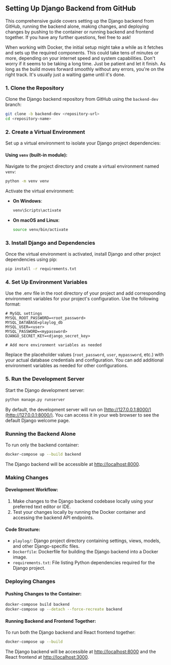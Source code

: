## Setting Up Django Backend from GitHub

This comprehensive guide covers setting up the Django backend from GitHub, running the backend alone, making changes, and deploying changes by pushing to the container or running backend and frontend together. If you have any further questions, feel free to ask!

When working with Docker, the initial setup might take a while as it fetches and sets up the required components. This could take tens of minutes or more, depending on your internet speed and system capabilities. Don't worry if it seems to be taking a long time. Just be patient and let it finish. As long as the build moves forward smoothly without any errors, you're on the right track. It's usually just a waiting game until it's done.

### 1. Clone the Repository

Clone the Django backend repository from GitHub using the `backend-dev` branch:

```bash
git clone -b backend-dev <repository-url>
cd <repository-name>
```

### 2. Create a Virtual Environment

Set up a virtual environment to isolate your Django project dependencies:

#### Using `venv` (built-in module):

Navigate to the project directory and create a virtual environment named `venv`:

```bash
python -m venv venv
```

Activate the virtual environment:

- **On Windows**:
  ```bash
  venv\Scripts\activate
  ```

- **On macOS and Linux**:
  ```bash
  source venv/bin/activate
  ```

### 3. Install Django and Dependencies

Once the virtual environment is activated, install Django and other project dependencies using pip:

```bash
pip install -r requirements.txt
```

### 4. Set Up Environment Variables

Use the .env file in the root directory of your project and add corresponding environment variables for your project's configuration. Use the following format:

```plaintext
# MySQL settings
MYSQL_ROOT_PASSWORD=<root_password>
MYSQL_DATABASE=playlog_db
MYSQL_USER=<user>
MYSQL_PASSWORD=<mypassword>
DJANGO_SECRET_KEY=<django_secret_key>

# Add more environment variables as needed
```

Replace the placeholder values (`root_password`, `user`, `mypassword`, etc.) with your actual database credentials and configuration. You can add additional environment variables as needed for other configurations.

### 5. Run the Development Server

Start the Django development server:

```bash
python manage.py runserver
```

By default, the development server will run on [http://127.0.0.1:8000/](http://127.0.0.1:8000/). You can access it in your web browser to see the default Django welcome page.

### Running the Backend Alone

To run only the backend container:

```bash
docker-compose up --build backend
```

The Django backend will be accessible at [http://localhost:8000](http://localhost:8000).

### Making Changes

#### Development Workflow:

1. Make changes to the Django backend codebase locally using your preferred text editor or IDE.
2. Test your changes locally by running the Docker container and accessing the backend API endpoints.

#### Code Structure:

- `playlog/`: Django project directory containing settings, views, models, and other Django-specific files.
- `Dockerfile`: Dockerfile for building the Django backend into a Docker image.
- `requirements.txt`: File listing Python dependencies required for the Django project.

### Deploying Changes

#### Pushing Changes to the Container:

```bash
docker-compose build backend
docker-compose up --detach --force-recreate backend
```

#### Running Backend and Frontend Together:

To run both the Django backend and React frontend together:

```bash
docker-compose up --build
```

The Django backend will be accessible at [http://localhost:8000](http://localhost:8000) and the React frontend at [http://localhost:3000](http://localhost:3000).